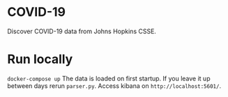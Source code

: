 # COVID-19
Discover COVID-19 data from Johns Hopkins CSSE.

# Run locally
`docker-compose up`
The data is loaded on first startup. If you leave it up between days rerun `parser.py`.
Access kibana on `http://localhost:5601/`.
